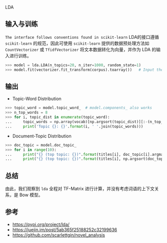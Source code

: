 LDA 

## 输入与训练

`The interface follows conventions found in scikit-learn` LDA的接口遵循 `scikit-learn` 的规范，因此可使用 `scikit-learn` 提供的数据预处理方法如 `CountVectorizer` 或 `TfidfVectorizer` 将文本数据转化为向量，并作为 LDA 的输入进行训练。

```python
>>> model = lda.LDA(n_topics=20, n_iter=1000, random_state=1)
>>> model.fit(vectorizer.fit_transform(corpus).toarray())   # Input the weight
```

## 输出

- Topic-Word Distribution

```python
>>> topic_word = model.topic_word_  # model.components_ also works
>>> n_top_words = 8
>>> for i, topic_dist in enumerate(topic_word):
...     topic_words = np.array(vocab)[np.argsort(topic_dist)][:-(n_top_words+1):-1]
...     print('Topic {}: {}'.format(i, ' '.join(topic_words)))
```

- Document-Topic Distribution

```python
>>> doc_topic = model.doc_topic_
>>> for i in range(10):
...     print("{} (top topic: {})".format(titles[i], doc_topic[i].argmax()))
...     print("{} (top topic: {})".format(titles[i], np.argsort(doc_topic[i])[:-4:-1]))
```

## 总结

由此，我们观察到 `lda` 全程对 TF-Matrix 进行计算，并没有考虑词语的上下文关系，是 Bow 模型。

## 参考

- https://pypi.org/project/lda/
- https://juejin.im/post/5ab365f25188252c32199636
- https://github.com/scarlettgin/novel_analysis